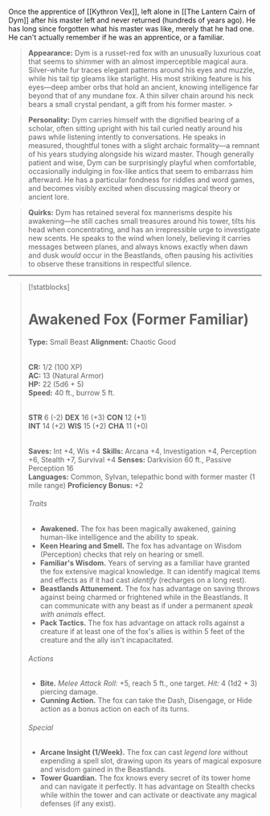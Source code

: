 Once the apprentice of [[Kythron Vex]], left alone in [[The Lantern Cairn of Dym]] after his master left and never returned (hundreds of years ago). He has long since forgotten what his master was like, merely that he had one. He can't actually remember if he was an apprentice, or a familiar.

> **Appearance:** 
> Dym is a russet-red fox with an unusually luxurious coat that seems to shimmer with an almost imperceptible magical aura. Silver-white fur traces elegant patterns around his eyes and muzzle, while his tail tip gleams like starlight. His most striking feature is his eyes—deep amber orbs that hold an ancient, knowing intelligence far beyond that of any mundane fox. A thin silver chain around his neck bears a small crystal pendant, a gift from his former master. > 

>  **Personality:** 
>  Dym carries himself with the dignified bearing of a scholar, often sitting upright with his tail curled neatly around his paws while listening intently to conversations. He speaks in measured, thoughtful tones with a slight archaic formality—a remnant of his years studying alongside his wizard master. Though generally patient and wise, Dym can be surprisingly playful when comfortable, occasionally indulging in fox-like antics that seem to embarrass him afterward. He has a particular fondness for riddles and word games, and becomes visibly excited when discussing magical theory or ancient lore.

> **Quirks:** Dym has retained several fox mannerisms despite his awakening—he still caches small treasures around his tower, tilts his head when concentrating, and has an irrepressible urge to investigate new scents. He speaks to the wind when lonely, believing it carries messages between planes, and always knows exactly when dawn and dusk *would* occur in the Beastlands, often pausing his activities to observe these transitions in respectful silence.

---
>[!statblocks]
># Awakened Fox (Former Familiar)
>**Type:** Small Beast
>**Alignment:** Chaotic Good
>######
> **CR:** 1/2 (100 XP)  
> **AC:** 13 (Natural Armor)  
> **HP:** 22 (5d6 + 5)  
> **Speed:** 40 ft., burrow 5 ft.
>######
> **STR** 6 (-2) **DEX** 16 (+3) **CON** 12 (+1)  
> **INT** 14 (+2) **WIS** 15 (+2) **CHA** 11 (+0) 
>######
> **Saves:** Int +4, Wis +4
> **Skills:** Arcana +4, Investigation +4, Perception +6, Stealth +7, Survival +4
> **Senses:** Darkvision 60 ft., Passive Perception 16  
> **Languages:** Common, Sylvan, telepathic bond with former master (1 mile range)
> **Proficiency Bonus:** +2
>###### Traits
> - **Awakened.** The fox has been magically awakened, gaining human-like intelligence and the ability to speak.
> - **Keen Hearing and Smell.** The fox has advantage on Wisdom (Perception) checks that rely on hearing or smell.
> - **Familiar's Wisdom.** Years of serving as a familiar have granted the fox extensive magical knowledge. It can identify magical items and effects as if it had cast *identify* (recharges on a long rest).
> - **Beastlands Attunement.** The fox has advantage on saving throws against being charmed or frightened while in the Beastlands. It can communicate with any beast as if under a permanent *speak with animals* effect.
> - **Pack Tactics.** The fox has advantage on attack rolls against a creature if at least one of the fox's allies is within 5 feet of the creature and the ally isn't incapacitated.
>###### Actions
> - **Bite.** *Melee Attack Roll:* +5, reach 5 ft., one target. *Hit:* 4 (1d2 + 3) piercing damage.
> - **Cunning Action.** The fox can take the Dash, Disengage, or Hide action as a bonus action on each of its turns.
>###### Special
> - **Arcane Insight (1/Week).** The fox can cast *legend lore* without expending a spell slot, drawing upon its years of magical exposure and wisdom gained in the Beastlands.
> - **Tower Guardian.** The fox knows every secret of its tower home and can navigate it perfectly. It has advantage on Stealth checks while within the tower and can activate or deactivate any magical defenses (if any exist).